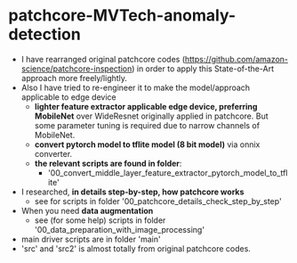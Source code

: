 # patchcore-MVTech-anomaly-detection
- I have rearranged original patchcore codes (https://github.com/amazon-science/patchcore-inspection) in order to apply this State-of-the-Art approach more freely/lightly.
- Also I have tried to re-engineer it to make the model/approach applicable to edge device
  - **lighter feature extractor applicable edge device, preferring MobileNet** over WideResnet originally applied in patchcore. But some parameter tuning is required due to narrow channels of MobileNet.
  - **convert pytorch model to tflite model (8 bit model)** via onnix converter.
  - **the relevant scripts are found in folder**:
    - '00_convert_middle_layer_feature_extractor_pytorch_model_to_tflite'
- I researched, **in details step-by-step, how patchcore works**
  - see for scripts in folder '00_patchcore_details_check_step_by_step'
- When you need **data augmentation**
  - see (for some help) scripts in folder '00_data_preparation_with_image_processing'
- main driver scripts are in folder 'main'
- 'src' and 'src2' is almost totally from original patchcore codes.